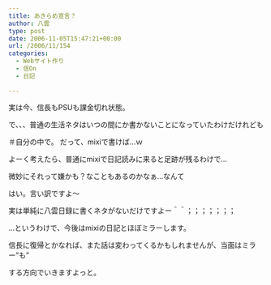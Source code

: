 ```yaml
---
title: あきらめ宣言？
author: 八雲
type: post
date: 2006-11-05T15:47:21+00:00
url: /2006/11/154
categories:
  - Webサイト作り
  - 信On
  - 日記

---
```

実は今、信長もPSUも課金切れ状態。

で、、、普通の生活ネタはいつの間にか書かないことになっていたわけだけれども
  
＃自分の中で。 だって、mixiで書けば…ｗ
  
よーく考えたら、普通にmixiで日記読みに来ると足跡が残るわけで…
  
微妙にそれって嫌かも？なこともあるのかなぁ…なんて

はい。言い訳ですよ～
  
実は単純に八雲日録に書くネタがないだけですよー＾＾；；；；；；；

…というわけで、今後はmixiの日記とほぼミラーします。
  
信長に復帰とかなれば、また話は変わってくるかもしれませんが、当面はミラー”も”
  
する方向でいきますよっと。